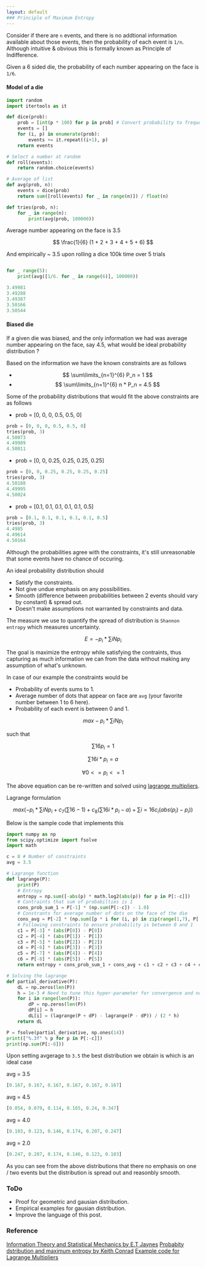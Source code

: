 ```yaml
---
layout: default
### Principle of Maximum Entropy
---
```


Consider if there are `n` events, and there is no addtional information available about those events, then the probability of each event is `1/n`. Although intuitive & obvious this is formally known as Principle of Indifference.

Given a 6 sided die, the probability of each number appearing on the face is `1/6`.

#### Model of a die
```python
import random
import itertools as it

def dice(prob):
    prob = [int(p * 100) for p in prob] # Convert probability to frequency
    events = []
    for (i, p) in enumerate(prob):
        events += it.repeat((i+1), p)
    return events

# Select a number at random
def roll(events):
    return random.choice(events)

# Average of list
def avg(prob, n):
    events = dice(prob)
    return sum([roll(events) for _ in range(n)]) / float(n)

def tries(prob, n):
	for _ in range(n):
		print(avg(prob, 100000))	

```

Average number appearing on the face is 3.5 

$$
\frac{1}{6} (1 + 2 + 3 + 4 + 5 + 6) 
$$

And empirically ~ 3.5 upon rolling a dice 100k time over 5 trials

```python

for _ range(5):
	print(avg([1/6. for _ in range(6)], 100000))

3.49981
3.49288
3.49387
3.50166
3.50544
```

#### Biased die

If a given die was biased, and the only information we had was average number appearing on the face, say 4.5, what would be ideal probability distribution ? 

Based on the information we have the known constraints are as follows

* $$ \sum\limits_{n=1}^{6} P_n = 1 $$
* $$ \sum\limits_{n=1}^{6} n * P_n = 4.5 $$


Some of the probability distributions that would fit the above constraints are as follows

* prob = [0, 0, 0, 0.5, 0.5, 0]
```python
prob = [0, 0, 0, 0.5, 0.5, 0]
tries(prob, 3)
4.50073
4.49989
4.50011
```

* prob = [0, 0, 0.25, 0.25, 0.25, 0.25]
```python
prob = [0, 0, 0.25, 0.25, 0.25, 0.25]
tries(prob, 3)
4.50188
4.49995
4.50024
```

* prob = [0.1, 0.1, 0.1, 0.1, 0.1, 0.5]
```python
prob = [0.1, 0.1, 0.1, 0.1, 0.1, 0.5]
tries(prob, 3)
4.4985
4.49614
4.50164
```

Although the probabilities agree with the constraints, it's still unreasonable that some events have no chance of occuring.

An ideal probability distribution should 
* Satisfy the constraints.
* Not give undue emphasis on any possibilities.
* Smooth (difference between probabilities between 2 events should vary by constant) & spread out.
* Doesn't make assumptions not warranted by constraints and data.

The measure we use to quantify the spread of distribution is `Shannon entropy` which measures uncertainty.

$$
E = -p_i * \sum{i}{N}p_i
$$

The goal is maximize the entropy while satisfying the contraints, thus capturing as much information we can from the data without making any assumption of what's unknown.

In case of our example the constraints would be 
* Probability of events sums to 1.
* Average number of dots that appear on face are `avg` (your favorite number between 1 to 6 here).
* Probability of each event is between 0 and 1.

$$
max -p_i * \sum{i}{N}p_i
$$

such that 

$$
\sum{1}{6} p_i = 1
$$

$$
\sum{1}{6} i * p_i = a
$$

$$
\forall 0 <= p_i <= 1
$$

The above equation can be re-written and solved using [lagrange multipliers](https://en.wikipedia.org/wiki/Lagrange_multiplier).

Lagrange formulation

$$
max ( -p_i * \sum{i}{N}p_i + c_7 (\sum{1}{6} - 1) + c_8 (\sum{1}{6} i * p_i - a) + \sum{i=1}{6} c_i (abs(p_i) - p_i))
$$

Below is the sample code that implements this

```python
import numpy as np
from scipy.optimize import fsolve
import math

c = 8 # Number of constraints
avg = 3.5

# Lagrange function
def lagrange(P):
    print(P)
	# Entropy
    entropy = np.sum([-abs(p) * math.log2(abs(p)) for p in P[:-c]])
	# Contraints that sum of probabilties is 1
    cons_prob_sum_1 = P[-1] * (np.sum(P[:-c]) - 1.0) 	
	# Constrants for average number of dots on the face of the die
    cons_avg = P[-2] * (np.sum([p * i for (i, p) in zip(range(1,7), P[:-c])]) - avg)
	# Following constraints to ensure probability is between 0 and 1
    c1 = P[-3] * (abs(P[0]) - P[0])
    c2 = P[-4] * (abs(P[1]) - P[1])
    c3 = P[-5] * (abs(P[2]) - P[2])
    c4 = P[-6] * (abs(P[3]) - P[3])
    c5 = P[-7] * (abs(P[4]) - P[4])
    c6 = P[-8] * (abs(P[5]) - P[5])
    return entropy + cons_prob_sum_1 + cons_avg + c1 + c2 + c3 + c4 + c5 + c6

# Solving the lagrange
def partial_derivative(P):
    dL = np.zeros(len(P))
    h = 1e-3 # Need to tune this hyper-parameter for convergence and not get stuck in local minimas if any
    for i in range(len(P)):
        dP = np.zeros(len(P))
        dP[i] = h
        dL[i] = (lagrange(P + dP) - lagrange(P - dP)) / (2 * h)
    return dL

P = fsolve(partial_derivative, np.ones(14))
print(["%.3f" % p for p in P[:-c]])
print(np.sum(P[:-8]))

```

Upon setting avgerage to `3.5` the best distribution we obtain is which is an ideal case

avg = 3.5
```python
[0.167, 0.167, 0.167, 0.167, 0.167, 0.167]
```

avg = 4.5
```python
[0.054, 0.079, 0.114, 0.165, 0.24, 0.347]
```

avg = 4.0
```python
[0.103, 0.123, 0.146, 0.174, 0.207, 0.247]
```

avg = 2.0
```python
[0.247, 0.207, 0.174, 0.146, 0.123, 0.103]
```

As you can see from the above distributions that there no emphasis on one / two events but the distribution is spread out and reasonbly smooth.

### ToDo
* Proof for geometric and gausian distribution.
* Empirical examples for gausian distribution.
* Improve the language of this post.

### Reference
[Information Theory and Statistical Mechanics by E.T Jaynes](http://bayes.wustl.edu/etj/articles/brandeis.pdf)
[Probabity dstribution and maximum entropy by Keith Conrad](http://www.math.uconn.edu/~kconrad/blurbs/analysis/entropypost.pdf)
[Example code for Lagrange Multipliers](http://kitchingroup.cheme.cmu.edu/blog/2013/02/03/Using-Lagrange-multipliers-in-optimization/)


